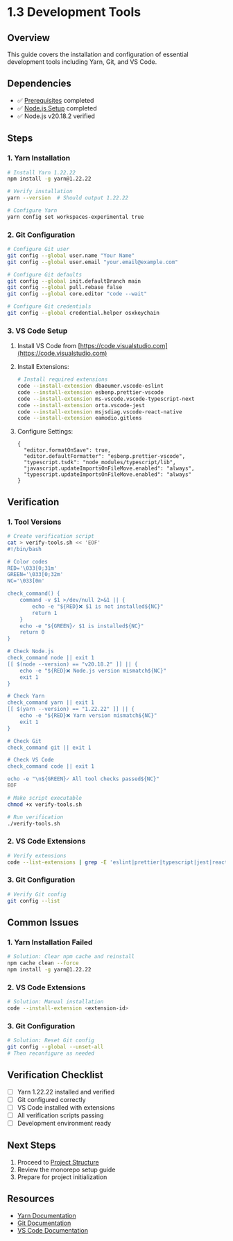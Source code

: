 # 1.3 Development Tools

## Overview
This guide covers the installation and configuration of essential development tools including Yarn, Git, and VS Code.

## Dependencies
- ✅ [Prerequisites](1-prerequisites.md) completed
- ✅ [Node.js Setup](2-node-setup.md) completed
- ✅ Node.js v20.18.2 verified

## Steps

### 1. Yarn Installation
```bash
# Install Yarn 1.22.22
npm install -g yarn@1.22.22

# Verify installation
yarn --version  # Should output 1.22.22

# Configure Yarn
yarn config set workspaces-experimental true
```

### 2. Git Configuration
```bash
# Configure Git user
git config --global user.name "Your Name"
git config --global user.email "your.email@example.com"

# Configure Git defaults
git config --global init.defaultBranch main
git config --global pull.rebase false
git config --global core.editor "code --wait"

# Configure Git credentials
git config --global credential.helper osxkeychain
```

### 3. VS Code Setup
1. Install VS Code from [https://code.visualstudio.com](https://code.visualstudio.com)

2. Install Extensions:
   ```bash
   # Install required extensions
   code --install-extension dbaeumer.vscode-eslint
   code --install-extension esbenp.prettier-vscode
   code --install-extension ms-vscode.vscode-typescript-next
   code --install-extension orta.vscode-jest
   code --install-extension msjsdiag.vscode-react-native
   code --install-extension eamodio.gitlens
   ```

3. Configure Settings:
   ```jsonc
   {
     "editor.formatOnSave": true,
     "editor.defaultFormatter": "esbenp.prettier-vscode",
     "typescript.tsdk": "node_modules/typescript/lib",
     "javascript.updateImportsOnFileMove.enabled": "always",
     "typescript.updateImportsOnFileMove.enabled": "always"
   }
   ```

## Verification

### 1. Tool Versions
```bash
# Create verification script
cat > verify-tools.sh << 'EOF'
#!/bin/bash

# Color codes
RED='\033[0;31m'
GREEN='\033[0;32m'
NC='\033[0m'

check_command() {
    command -v $1 >/dev/null 2>&1 || { 
        echo -e "${RED}❌ $1 is not installed${NC}"
        return 1
    }
    echo -e "${GREEN}✓ $1 is installed${NC}"
    return 0
}

# Check Node.js
check_command node || exit 1
[[ $(node --version) == "v20.18.2" ]] || { 
    echo -e "${RED}❌ Node.js version mismatch${NC}"
    exit 1
}

# Check Yarn
check_command yarn || exit 1
[[ $(yarn --version) == "1.22.22" ]] || { 
    echo -e "${RED}❌ Yarn version mismatch${NC}"
    exit 1
}

# Check Git
check_command git || exit 1

# Check VS Code
check_command code || exit 1

echo -e "\n${GREEN}✓ All tool checks passed${NC}"
EOF

# Make script executable
chmod +x verify-tools.sh

# Run verification
./verify-tools.sh
```

### 2. VS Code Extensions
```bash
# Verify extensions
code --list-extensions | grep -E 'eslint|prettier|typescript|jest|react-native|gitlens'
```

### 3. Git Configuration
```bash
# Verify Git config
git config --list
```

## Common Issues

### 1. Yarn Installation Failed
```bash
# Solution: Clear npm cache and reinstall
npm cache clean --force
npm install -g yarn@1.22.22
```

### 2. VS Code Extensions
```bash
# Solution: Manual installation
code --install-extension <extension-id>
```

### 3. Git Configuration
```bash
# Solution: Reset Git config
git config --global --unset-all
# Then reconfigure as needed
```

## Verification Checklist
- [ ] Yarn 1.22.22 installed and verified
- [ ] Git configured correctly
- [ ] VS Code installed with extensions
- [ ] All verification scripts passing
- [ ] Development environment ready

## Next Steps
1. Proceed to [Project Structure](../2-structure/index.md)
2. Review the monorepo setup guide
3. Prepare for project initialization

## Resources
- [Yarn Documentation](https://classic.yarnpkg.com/docs)
- [Git Documentation](https://git-scm.com/doc)
- [VS Code Documentation](https://code.visualstudio.com/docs)
